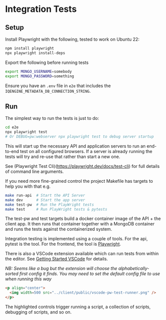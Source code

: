 # Integration Tests

## Setup

Install Playwright with the following, tested to work on Ubuntu 22:

```bash
npm install playwright
npx playwright install-deps
```

Export the following before running tests

```bash
export MONGO_USERNAME=somebody
export MONGO_PASSWORD=something
```

Ensure you have an `.env` file in `e2e` that includes the `IQENGINE_METADATA_DB_CONNECTION_STRING`.

## Run

The simplest way to run the tests is just to do:

```bash
cd e2e
npx playwright test
# Or DEBUG=pw:webserver npx playwright test to debug server startup
```

This will start up the necessary API and application servers to run an end-to-end test on all configured browsers. If a server is already
running the tests will try and re-use that rather than start a new one.

See (Playwright Test Cli)(<https://playwright.dev/docs/test-cli>) for full details of command line arguments.

If you need more fine-grained control the project Makefile has targets to help you with that e.g.

```bash
make run-api  # Start the API Server
make dev      # Start the app server
make test-pw  # Run the PlayWright tests
make test     # Run PlayWright tests & pytests
```

The test-pw and test targets build a docker container image of the API + the client app. It then runs that container together with a MongoDB container and runs the tests against the containerized system.

Integration testing is implemented using a couple of tools. For the api, pytest is the tool. For the frontend, the tool is [Playwright](https://playwright.dev/docs/intro).

There is also a VSCode extension available which can run tests from within the editor. See [Getting Started VSCode](https://playwright.dev/docs/getting-started-vscode) for details.

*NB: Seems like a bug but the extension will choose the alphabetically-sorted first config it finds. You may need to set the default
config file to use when running this way*

```html
<p align="center">
  <img width=500 src="../client/public/vscode-pw-test-runner.png" />
</p>
```

The highlighted controls trigger running a script, a collection of scripts, debugging of scripts, and so on.
